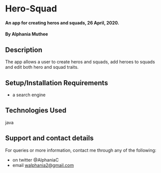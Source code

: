 # Hero-Squad
#### An app for creating heros and squads, 26 April, 2020.
#### By **Alphania Muthee**
## Description
The app allows a user to create heros and squads, add heroes to squads and edit both hero and squad traits.
## Setup/Installation Requirements
* a search engine
## Technologies Used
java
## Support and contact details
For queries or more information, contact me through any of the following:
* on twitter @AlphaniaC
* email walphania2@gmail.com